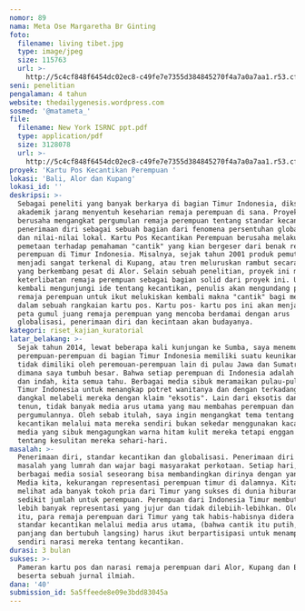 ```yaml
---
nomor: 89
nama: Meta Ose Margaretha Br Ginting
foto:
  filename: living tibet.jpg
  type: image/jpeg
  size: 115763
  url: >-
    http://5c4cf848f6454dc02ec8-c49fe7e7355d384845270f4a7a0a7aa1.r53.cf2.rackcdn.com/90387ccd-4164-4108-a42b-867eb52fcedf/living%20tibet.jpg
seni: penelitian
pengalaman: 4 tahun
website: thedailygenesis.wordpress.com
sosmed: '@matameta_'
file:
  filename: New York ISRNC ppt.pdf
  type: application/pdf
  size: 3128078
  url: >-
    http://5c4cf848f6454dc02ec8-c49fe7e7355d384845270f4a7a0a7aa1.r53.cf2.rackcdn.com/222f9afd-69b4-44b9-b4db-75633c60c135/New%20York%20ISRNC%20ppt.pdf
proyek: 'Kartu Pos Kecantikan Perempuan '
lokasi: 'Bali, Alor dan Kupang'
lokasi_id: ''
deskripsi: >-
  Sebagai peneliti yang banyak berkarya di bagian Timur Indonesia, diksursus
  akademik jarang menyentuh keseharian remaja perempuan di sana. Proyek ini
  berusaha mengangkat pergumulan remaja perempuan tentang standar kecantikan dan
  penerimaan diri sebagai sebuah bagian dari fenomena persentuhan globalisasi
  dan nilai-nilai lokal. Kartu Pos Kecantikan Perempuan berusaha melakukan
  pemetaan terhadap pemahaman "cantik" yang kian bergeser dari benak remaja
  perempuan di Timur Indonesia. Misalnya, sejak tahun 2001 produk pemutih kulit
  menjadi sangat terkenal di Kupang, atau tren meluruskan rambut secara permanen
  yang berkembang pesat di Alor. Selain sebuah penelitian, proyek ini menekankan
  keterlibatan remaja perempuan sebagai bagian solid dari proyek ini. Untuk
  kembali mengunjungi ide tentang kecantikan, penulis akan mengundang para
  remaja perempuan untuk ikut melukiskan kembali makna "cantik" bagi mereka
  dalam sebuah rangkaian kartu pos. Kartu pos- kartu pos ini akan menjadi sebuah
  peta gumul juang remaja perempuan yang mencoba berdamai dengan arus
  globalisasi, penerimaan diri dan kecintaan akan budayanya.
kategori: riset_kajian_kuratorial
latar_belakang: >-
  Sejak tahun 2014, lewat beberapa kali kunjungan ke Sumba, saya menemukan bahwa
  perempuan-perempuan di bagian Timur Indonesia memiliki suatu keunikan yang
  tidak dimiliki oleh peremouan-perempuan lain di pulau Jawa dan Sumatra, tempat
  dimana saya tumbuh besar. Bahwa setiap perempuan di Indonesia adalah cantik
  dan indah, kita semua tahu. Berbagai media sibuk meramaikan pulau-pulau di
  Timur Indonesia untuk menangkap potret wanitanya dan dengan terkadang dengan
  dangkal melabeli mereka dengan klaim "eksotis". Lain dari eksotis dan kain
  tenun, tidak banyak media arus utama yang mau membahas perempuan dan
  pergumulannya. Oleh sebab itulah, saya ingin mengangkat tema tentang
  kecantikan melalui mata mereka sendiri bukan sekedar menggunakan kacamata
  media yang sibuk mengagungkan warna hitam kulit mereka tetapi enggan berbicara
  tentang kesulitan mereka sehari-hari.
masalah: >-
  Penerimaan diri, standar kecantikan dan globalisasi. Penerimaan diri adalah
  masalah yang lumrah dan wajar bagi masyarakat perkotaan. Setiap hari, melalui
  berbagai media sosial seseorang bisa membandingkan dirinya dengan yang lain.
  Media kita, kekurangan representasi perempuan timur di dalamnya. Kita bisa
  melihat ada banyak tokoh pria dari Timur yang sukses di dunia hiburan, tetapi
  sedikit jumlah untuk perempuan. Perempuan dari Indonesia Timur membutuhkan
  lebih banyak representasi yang jujur dan tidak dilebiih-lebihkan. Oleh sebab
  itu, para remaja perempuan dari Timur yang tak habis-habisnya didera gagasan
  standar kecantikan melalui media arus utama, (bahwa cantik itu putih, berambut
  panjang dan bertubuh langsing) harus ikut berpartisipasi untuk menampilkan
  sendiri narasi mereka tentang kecantikan. 
durasi: 3 bulan
sukses: >-
  Pameran kartu pos dan narasi remaja perempuan dari Alor, Kupang dan Bali,
  beserta sebuah jurnal ilmiah.
dana: '40'
submission_id: 5a5ffeede8e09e3bdd83045a
---
```

